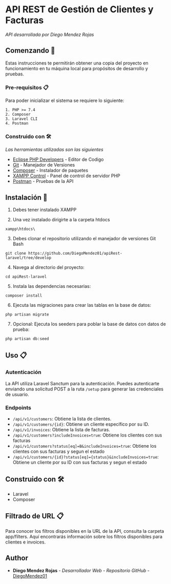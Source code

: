 # API REST de Gestión de Clientes y Facturas

_API desarrollada por Diego Mendez Rojas_

## Comenzando 🚀

Estas instrucciones te permitirán obtener una copia del proyecto en funcionamiento en tu máquina local para propósitos de desarrollo y pruebas.

### Pre-requisitos 📋

Para poder inicializar el sistema se requiere lo siguiente:

```
1. PHP >= 7.4
2. Composer
3. Laravel CLI
4. Postman
```

### Construido con 🛠️

_Las herramientas utilizadas son las siguientes_

* [Eclipse PHP Developers](https://www.eclipse.org/downloads/packages/release/helios/sr2/eclipse-php-developers) - Editor de Codigo
* [Git](https://git-scm.com/) - Manejador de Versiones
* [Composer](https://getcomposer.org/download/) - Instalador de paquetes
* [XAMPP Control](https://www.apachefriends.org/download.html) - Panel de control de servidor PHP
* [Postman](https://www.postman.com/downloads/) - Pruebas de la API

## Instalación 🔧

1. Debes tener instalado XAMPP

2. Una vez instalado dirigirte a la carpeta htdocs

```
xampp\htdocs\
```

3. Debes clonar el repositorio utilizando el manejador de versiones Git Bash

```
git clone https://github.com/DiegoMendez01/apiRest-laravel/tree/develop
```

4. Navega al directorio del proyecto:

```
cd apiRest-laravel
```

5. Instala las dependencias necesarias:

```
composer install
```

6. Ejecuta las migraciones para crear las tablas en la base de datos:

```
php artisan migrate
```

7. Opcional: Ejecuta los seeders para poblar la base de datos con datos de prueba:

```
php artisan db:seed
```

## Uso 📋

### Autenticación

La API utiliza Laravel Sanctum para la autenticación. Puedes autenticarte enviando una solicitud POST a la ruta `/setup` para generar las credenciales de usuario.

### Endpoints

- `/api/v1/customers`: Obtiene la lista de clientes.
- `/api/v1/customers/{id}`: Obtiene un cliente específico por su ID.
- `/api/v1/invoices`: Obtiene la lista de facturas.
- `/api/v1/customers?includeInvoices=true`: Obtiene los clientes con sus facturas
- `/api/v1/customers?status[eq]=B&includeInvoices=true`: Obtiene los clientes con sus facturas y segun el estado
- `/api/v1/customers/{id}?status[eq]={status}&includeInvoices=true`: Obtiene un cliente por su ID con sus facturas y segun el estado

## Construido con 🛠️

- Laravel
- Composer

## Filtrado de URL 📋

Para conocer los filtros disponibles en la URL de la API, consulta la carpeta app/filters. Aquí encontrarás información sobre los filtros disponibles para clientes e invoices.

## Author

* **Diego Mendez Rojas** - *Desarrollador Web* - *Repositorio GitHub* - [DiegoMendez01](https://github.com/DiegoMendez01)